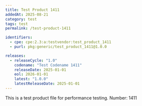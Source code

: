 ```yaml
---
title: Test Product 1411
addedAt: 2025-08-21
category: test
tags: test
permalink: /test-product-1411

identifiers:
  - cpe: cpe:2.3:a:testvendor:test_product_1411
  - purl: pkg:generic/test_product_1411@1.0.0

releases:
  - releaseCycle: "1.0"
    codename: "Test Codename 1411"
    releaseDate: 2025-01-01
    eol: 2026-01-01
    latest: "1.0.0"
    latestReleaseDate: 2025-01-01
---
```


This is a test product file for performance testing. Number: 1411
